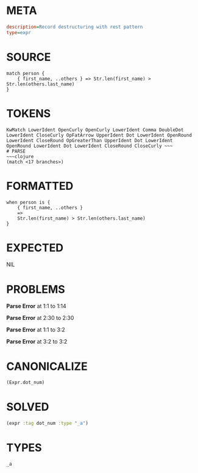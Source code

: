 # META
~~~ini
description=Record destructuring with rest pattern
type=expr
~~~
# SOURCE
~~~roc
match person {
    { first_name, ..others } => Str.len(first_name) > Str.len(others.last_name)
}
~~~
# TOKENS
~~~text
KwMatch LowerIdent OpenCurly OpenCurly LowerIdent Comma DoubleDot LowerIdent CloseCurly OpFatArrow UpperIdent Dot LowerIdent OpenRound LowerIdent CloseRound OpGreaterThan UpperIdent Dot LowerIdent OpenRound LowerIdent Dot LowerIdent CloseRound CloseCurly ~~~
# PARSE
~~~clojure
(match <17 branches>)
~~~
# FORMATTED
~~~roc
when person is {
	{ first_name, ..others }
	=>
	Str.len(first_name) > Str.len(others.last_name)
}
~~~
# EXPECTED
NIL
# PROBLEMS
**Parse Error**
at 1:1 to 1:14

**Parse Error**
at 2:30 to 2:30

**Parse Error**
at 1:1 to 3:2

**Parse Error**
at 3:2 to 3:2

# CANONICALIZE
~~~clojure
(Expr.dot_num)
~~~
# SOLVED
~~~clojure
(expr :tag dot_num :type "_a")
~~~
# TYPES
~~~roc
_a
~~~
